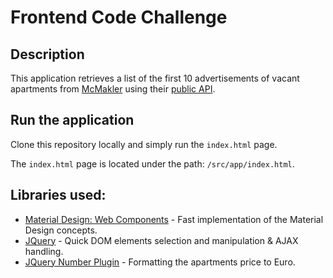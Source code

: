 # Frontend Code Challenge

## Description
This application retrieves a list of the first 10 advertisements of vacant apartments from [McMakler](https://www.mcmakler.de/) using their [public API](https://api.mcmakler.de/v1/advertisements).

## Run the application
Clone this repository locally and simply run the `index.html` page.

The `index.html` page is located under the path: `/src/app/index.html`.

## Libraries used:
 + [Material Design: Web Components](https://material.io/components/web/) - Fast implementation of the Material Design concepts.
 + [JQuery](http://jquery.com/) - Quick DOM elements selection and manipulation & AJAX handling.
 + [JQuery Number Plugin](https://github.com/customd/jquery-number) - Formatting the apartments price to Euro.
